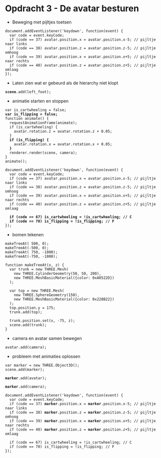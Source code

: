 # Opdracht 3 - De avatar besturen

* Beweging met pijltjes toetsen
```
document.addEventListener('keydown', function(event) {
  var code = event.keyCode;
  if (code == 37) avatar.position.x = avatar.position.x-5; // pijltje naar links
  if (code == 38) avatar.position.z = avatar.position.z-5; // pijltje omhoog
  if (code == 39) avatar.position.x = avatar.position.x+5; // pijltje naar rechts
  if (code == 40) avatar.position.z = avatar.position.z+5; // pijltje omlaag
});
```

* Laten zien wat er gebeurd als de hierarchy niet klopt
<pre><code><b>scene</b>.add(left_foot);</code></pre>

* animatie starten en stoppen
<pre><code>var is_cartwheeling = false;
<b>var is_flipping = false;</b>
function animate() {
  requestAnimationFrame(animate);
  if (is_cartwheeling) {
    avatar.rotation.z = avatar.rotation.z + 0.05;
  }
  <b>if (is_flipping) {</b>
    avatar.rotation.x = avatar.rotation.x + 0.05;
  <b>}</b>
  renderer.render(scene, camera);
}
animate();</code></pre>

<pre><code>document.addEventListener('keydown', function(event) {
  var code = event.keyCode;
  if (code == 37) avatar.position.x = avatar.position.x-5; // pijltje naar links
  if (code == 38) avatar.position.z = avatar.position.z-5; // pijltje omhoog
  if (code == 39) avatar.position.x = avatar.position.x+5; // pijltje naar rechts
  if (code == 40) avatar.position.z = avatar.position.z+5; // pijltje omlaag

  <b>if (code == 67) is_cartwheeling = !is_cartwheeling; // C
  if (code == 70) is_flipping = !is_flipping; // F</b>
});</code></pre>

* bomen tekenen
```
makeTreeAt( 500, 0);
makeTreeAt(-500, 0);
makeTreeAt( 750, -1000);
makeTreeAt(-750, -1000);

function makeTreeAt(x, z) {
  var trunk = new THREE.Mesh(
    new THREE.CylinderGeometry(50, 50, 200),
    new THREE.MeshBasicMaterial({color: 0xA0522D})
  );

  var top = new THREE.Mesh(
    new THREE.SphereGeometry(150),
    new THREE.MeshBasicMaterial({color: 0x228B22})
  );
  top.position.y = 175;
  trunk.add(top);

  trunk.position.set(x, -75, z);
  scene.add(trunk);
}
```

* camera en avatar samen bewegen
```
avatar.add(camera);
```

* probleem met animaties oplossen
```
var marker = new THREE.Object3D();
scene.add(marker);
```

<pre><code><b>marker</b>.add(avatar);</code></pre>

<pre><code><b>marker</b>.add(camera);</code></pre>

<pre><code>document.addEventListener('keydown', function(event) {
  var code = event.keyCode;
  if (code == 37) <b>marker</b>.position.x = <b>marker</b>.position.x-5; // pijltje naar links
  if (code == 38) <b>marker</b>.position.z = <b>marker</b>.position.z-5; // pijltje omhoog
  if (code == 39) <b>marker</b>.position.x = <b>marker</b>.position.x+5; // pijltje naar rechts
  if (code == 40) <b>marker</b>.position.z = <b>marker</b>.position.z+5; // pijltje omlaag

  if (code == 67) is_cartwheeling = !is_cartwheeling; // C
  if (code == 70) is_flipping = !is_flipping; // F
});</code></pre>
